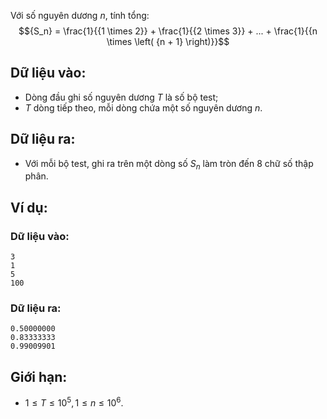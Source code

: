 Với số nguyên dương $n$, tính tổng:
$${S_n} = \frac{1}{{1 \times 2}} + \frac{1}{{2 \times 3}} + ... + \frac{1}{{n \times \left( {n + 1} \right)}}$$
 
## Dữ liệu vào:
- Dòng đầu ghi số nguyên dương $T$ là số bộ test;
- $T$ dòng tiếp theo, mỗi dòng chứa một số nguyên dương $n$.

## Dữ liệu ra:
- Với mỗi bộ test, ghi ra trên một dòng số $S_n$ làm tròn đến $8$ chữ số thập phân.

## Ví dụ:
### Dữ liệu vào:
```
3
1
5
100
```

### Dữ liệu ra:
```
0.50000000
0.83333333
0.99009901
```

## Giới hạn:
- $1 ≤ T ≤ 10^5, 1 ≤ n ≤ 10^6$.